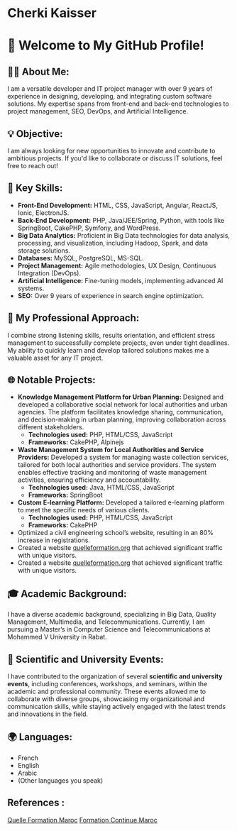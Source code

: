 # Cherki Kaisser
# 🌟 Welcome to My GitHub Profile!

## 👨‍💻 About Me:
I am a versatile developer and IT project manager with over 9 years of experience in designing, developing, and integrating custom software solutions. My expertise spans from front-end and back-end technologies to project management, SEO, DevOps, and Artificial Intelligence.
## 💡 Objective:
I am always looking for new opportunities to innovate and contribute to ambitious projects. If you'd like to collaborate or discuss IT solutions, feel free to reach out!

## 🚀 Key Skills:
- **Front-End Development:** HTML, CSS, JavaScript, Angular, ReactJS, Ionic, ElectronJS.
- **Back-End Development:** PHP, Java/JEE/Spring, Python, with tools like SpringBoot, CakePHP, Symfony, and WordPress.
- **Big Data Analytics:** Proficient in Big Data technologies for data analysis, processing, and visualization, including Hadoop, Spark, and data storage solutions.
- **Databases:** MySQL, PostgreSQL, MS-SQL.
- **Project Management:** Agile methodologies, UX Design, Continuous Integration (DevOps).
- **Artificial Intelligence:** Fine-tuning models, implementing advanced AI systems.
- **SEO:** Over 9 years of experience in search engine optimization.

## 🎯 My Professional Approach:
I combine strong listening skills, results orientation, and efficient stress management to successfully complete projects, even under tight deadlines. My ability to quickly learn and develop tailored solutions makes me a valuable asset for any IT project.

## 🌐 Notable Projects:
- **Knowledge Management Platform for Urban Planning:** Designed and developed a collaborative social network for local authorities and urban agencies. The platform facilitates knowledge sharing, communication, and decision-making in urban planning, improving collaboration across different stakeholders.
  - **Technologies used:** PHP, HTML/CSS, JavaScript  
  - **Frameworks:** CakePHP, Alpinejs
- **Waste Management System for Local Authorities and Service Providers:** Developed a system for managing waste collection services, tailored for both local authorities and service providers. The system enables effective tracking and monitoring of waste management activities, ensuring efficiency and accountability.  
  - **Technologies used:** Java, HTML/CSS, JavaScript  
  - **Frameworks:** SpringBoot
- **Custom E-learning Platform:** Developed a tailored e-learning platform to meet the specific needs of various clients.
  - **Technologies used:** PHP, HTML/CSS, JavaScript  
  - **Frameworks:** CakePHP
- Optimized a civil engineering school’s website, resulting in an 80% increase in registrations.
- Created a website [quelleformation.org](https://formationcontinuefsts.com) that achieved significant traffic with unique visitors.
- Created a website [quelleformation.org](https://quelleformation.org) that achieved significant traffic with unique visitors.
## 🎓 Academic Background:
I have a diverse academic background, specializing in Big Data, Quality Management, Multimedia, and Telecommunications. Currently, I am pursuing a Master’s in Computer Science and Telecommunications at Mohammed V University in Rabat.

## 📅 Scientific and University Events:
I have contributed to the organization of several **scientific and university events**, including conferences, workshops, and seminars, within the academic and professional community. These events allowed me to collaborate with diverse groups, showcasing my organizational and communication skills, while staying actively engaged with the latest trends and innovations in the field.

## 🌍 Languages:
- French
- English
- Arabic
- (Other languages you speak)


## References :  

[Quelle Formation Maroc](https://quelleformation.org)
[Formation Continue Maroc ](https://formationcontinuefsts.com)
